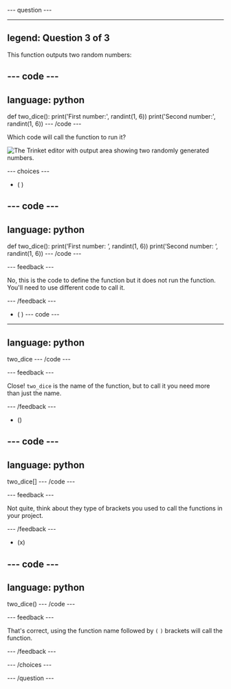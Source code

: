 --- question ---

---
legend: Question 3 of 3
---

This function outputs two random numbers:

--- code ---
---
language: python
---
def two_dice():
  print('First number:', randint(1, 6))
  print('Second number:', randint(1, 6))
--- /code ---

Which code will call the function to run it?

![The Trinket editor with output area showing two randomly generated numbers. ](images/quiz3.png)

--- choices ---

- ( ) 

--- code ---
---
language: python
---
def two_dice():
  print(‘First number: ‘, randint(1, 6))
  print(‘Second number: ‘, randint(1, 6))
--- /code ---

 --- feedback ---

 No, this is the code to define the function but it does not run the function. You'll need to use different code to call it.

 --- /feedback ---

- ( ) 
--- code ---
---
language: python
---
two_dice
--- /code ---

 --- feedback ---

Close! `two_dice` is the name of the function, but to call it you need more than just the name.

 --- /feedback ---

- () 

--- code ---
---
language: python
---
two_dice[]
--- /code ---

 --- feedback ---

 Not quite, think about they type of brackets you used to call the functions in your project. 

 --- /feedback ---

- (x) 

--- code ---
---
language: python
---
two_dice()
--- /code ---

 --- feedback ---

 That's correct, using the function name followed by `(` `)` brackets will call the function.

 --- /feedback ---

--- /choices ---

--- /question ---